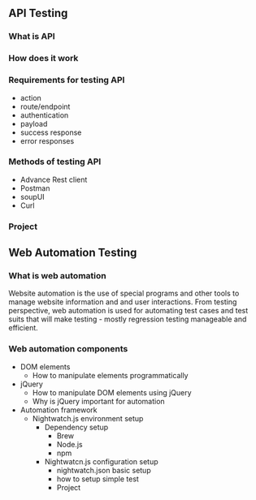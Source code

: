 ## API Testing
### What is API
### How does it work
### Requirements for testing API
- action
- route/endpoint
- authentication
- payload
- success response
- error responses

### Methods of testing API
- Advance Rest client
- Postman
- soupUI
- Curl

### Project

## Web Automation Testing
### What is web automation
Website automation is the use of special programs and other tools to manage website information and and user interactions. From testing perspective, web automation is used for automating test cases and test suits that will make testing - mostly regression testing manageable and efficient. 

### Web automation components
- DOM elements
  - How to manipulate elements programmatically
- jQuery
  - How to manipulate DOM elements using jQuery
  - Why is jQuery important for automation
- Automation framework
  - Nightwatch.js environment setup
    - Dependency setup
      - Brew
      - Node.js
      - npm
    - Nightwatcn.js configuration setup
      - nightwatch.json basic setup
      - how to setup simple test
      - Project

